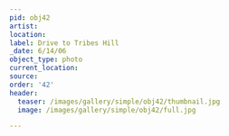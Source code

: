 ```yaml
---
pid: obj42
artist:
location:
label: Drive to Tribes Hill
_date: 6/14/06
object_type: photo
current_location:
source:
order: '42'
header:
  teaser: /images/gallery/simple/obj42/thumbnail.jpg
  image: /images/gallery/simple/obj42/full.jpg

---
```

